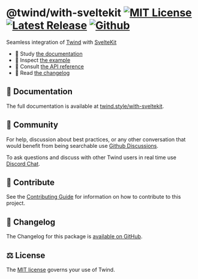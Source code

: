 # @twind/with-sveltekit [![MIT License](https://flat.badgen.net/github/license/tw-in-js/twind)](https://github.com/tw-in-js/twind/blob/main/LICENSE) [![Latest Release](https://flat.badgen.net/npm/v/@twind/with-sveltekit?icon=npm&label&cache=10800&color=blue)](https://www.npmjs.com/package/@twind/with-sveltekit) [![Github](https://flat.badgen.net/badge/icon/tw-in-js%2Ftwind%23with-sveltekit?icon=github&label)](https://github.com/tw-in-js/twind/tree/main/packages/with-sveltekit)

Seamless integration of [Twind](https://twind.style) with [SvelteKit](https://kit.svelte.dev)

- 📖 Study [the documentation](https://twind.style/with-sveltekit)
- 🧭 Inspect [the example](https://github.com/tw-in-js/twind/tree/main/examples/with-sveltekit)
- 📓 Consult [the API reference](https://twind.style/packages/@twind/with-sveltekit)
- 📜 Read [the changelog](https://github.com/tw-in-js/twind/tree/main/packages/with-sveltekit/CHANGELOG.md)

## 📖 Documentation

The full documentation is available at [twind.style/with-sveltekit](https://twind.style/with-sveltekit).

## 💬 Community

For help, discussion about best practices, or any other conversation that would benefit from being searchable use [Github Discussions](https://github.com/tw-in-js/twind/discussions).

To ask questions and discuss with other Twind users in real time use [Discord Chat](https://chat.twind.style).

## 🧱 Contribute

See the [Contributing Guide](../../CONTRIBUTING.md) for information on how to contribute to this project.

## 📜 Changelog

The Changelog for this package is [available on GitHub](https://github.com/tw-in-js/twind/tree/main/packages/with-sveltekit/CHANGELOG.md).

## ⚖️ License

The [MIT license](https://github.com/tw-in-js/twind/blob/main/LICENSE) governs your use of Twind.
